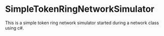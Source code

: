 SimpleTokenRingNetworkSimulator
===============================

This is a simple token ring network simulator started during a network class using c#.